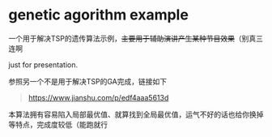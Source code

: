 # genetic agorithm example
 一个用于解决TSP的遗传算法示例，~~主要用于辅助演讲产生某种节目效果~~（别真三连啊

 just for presentation.

参照另一个不是用于解决TSP的GA完成，链接如下

>https://www.jianshu.com/p/edf4aaa5613d

本算法拥有容易陷入局部最优值、就算找到全局最优值，运气不好的话也给你换掉等特点，完成度较低（能跑就行